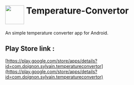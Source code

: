# <img src="https://raw.githubusercontent.com/sd65/Temperature-Convertor/master/ic_launcher.png" align="top" height="60" > Temperature-Convertor

An simple temperature converter app for Android.

## Play Store link :

[https://play.google.com/store/apps/details?id=com.doignon.sylvain.temperatureconvertor](https://play.google.com/store/apps/details?id=com.doignon.sylvain.temperatureconvertor)

